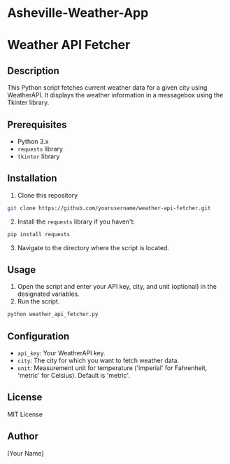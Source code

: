 # Asheville-Weather-App


# Weather API Fetcher

## Description
This Python script fetches current weather data for a given city using WeatherAPI. It displays the weather information in a messagebox using the Tkinter library.

## Prerequisites

- Python 3.x
- `requests` library
- `tkinter` library

## Installation

1. Clone this repository
```bash
git clone https://github.com/yourusername/weather-api-fetcher.git
```

2. Install the `requests` library if you haven't:
```bash
pip install requests
```

3. Navigate to the directory where the script is located.

## Usage

1. Open the script and enter your API key, city, and unit (optional) in the designated variables.
2. Run the script.
```bash
python weather_api_fetcher.py
```

## Configuration

- `api_key`: Your WeatherAPI key.
- `city`: The city for which you want to fetch weather data.
- `unit`: Measurement unit for temperature ('imperial' for Fahrenheit, 'metric' for Celsius). Default is 'metric'.

## License
MIT License

## Author
[Your Name]
